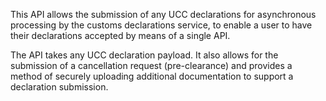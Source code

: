 This API allows the submission of any UCC declarations for asynchronous processing by the customs declarations service, to enable a user to have their declarations accepted by means of a single API.

The API takes any UCC declaration payload. It also allows for the submission of a cancellation request (pre-clearance) and provides a method of securely uploading additional documentation to support a declaration submission.

